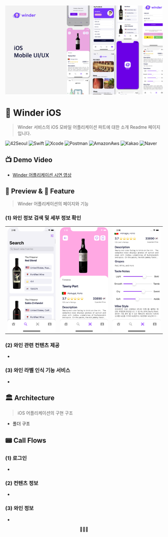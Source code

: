 <p align='center'><img src="https://github.com/LAP-WINDER/LAP-WINDER-iOS/blob/main/Resources/Winder_iOS_UI:UX.png" style="zoom:50%;" /></p>

# 🍷 Winder iOS

> Winder 서비스의 iOS 모바일 어플리케이션 파트에 대한 소개 Readme 페이지 입니다.

![42Seoul](https://img.shields.io/badge/-42Seoul-000000?logo=42&logoColor=white&style=flat&logoWidth=20) ![Swift](https://img.shields.io/badge/-Swift_5-F05138?logo=swift&logoColor=white&style=flat&logoWidth=20) ![Xcode](https://img.shields.io/badge/-Xcode-147EFB?logo=Xcode&logoColor=white&style=flat&logoWidth=20) ![Postman](https://img.shields.io/badge/-Postman-FF6C37?logo=Postman&logoColor=white&style=flat&logoWidth=20) ![AmazonAws](https://img.shields.io/badge/-Amazon_AWS-232F3E?logo=AmazonAWS&logoColor=white&style=flat&logoWidth=20) ![Kakao](https://img.shields.io/badge/-Kakao_API-FFCD00?logo=Kakao&logoColor=white&style=flat&logoWidth=20) ![Naver](https://img.shields.io/badge/-Naver_API-03C75A?logo=Naver&logoColor=white&style=flat&logoWidth=20)

## 📺 Demo Video

- [Winder 어플리케이션 시연 영상](https://www.youtube.com/watch?v=aDEy8XW_1tc)

## 📲 Preview & 🔑 Feature

> Winder 어플리케이션의 페이지와 기능

### (1) 와인 정보 검색 및 세부 정보 확인

<table style="width: 100%;"> 
  <tbody> 
    <tr style="width: 100%;"> 
      <td style="width: 33%;"><img src="https://github.com/LAP-WINDER/LAP-WINDER-iOS/blob/main/Resources/sc_8_search.png" style="zoom:50%;" />
      </td> 
      <td style="width: 33%;"><img src="https://github.com/LAP-WINDER/LAP-WINDER-iOS/blob/main/Resources/sc_6_wine_info.png" style="zoom:50%;" />
      </td> 
      <td style="width: 33%;"><img src="https://github.com/LAP-WINDER/LAP-WINDER-iOS/blob/main/Resources/sc_7_wine_info_detail.png" style="zoom:50%;" /></td> 
    </tr> 
  </tbody> 
</table>

### (2) 와인 관련 컨텐츠 제공

- 

### (3) 와인 라벨 인식 기능 서비스

- 

## 🏛 Architecture

> iOS 어플리케이션의 구현 구조

- 폴더 구조





## 📟 Call Flows

### (1) 로그인

- 

### (2) 컨텐츠 정보

- 

### (3) 와인 정보

- 

<p align='center'>🍷🍷🍷</p>